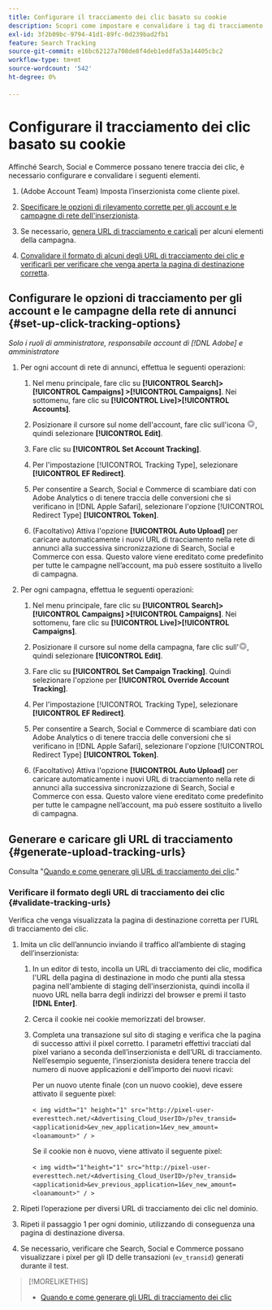 ```yaml
---
title: Configurare il tracciamento dei clic basato su cookie
description: Scopri come impostare e convalidare i tag di tracciamento dei clic.
exl-id: 3f2b09bc-9794-41d1-89fc-0d239bad2fb1
feature: Search Tracking
source-git-commit: e16bc62127a708de8f4deb1eddfa53a14405cbc2
workflow-type: tm+mt
source-wordcount: '542'
ht-degree: 0%

---
```


# Configurare il tracciamento dei clic basato su cookie

Affinché Search, Social e Commerce possano tenere traccia dei clic, è necessario configurare e convalidare i seguenti elementi.

1. (Adobe Account Team) Imposta l’inserzionista come cliente pixel.

1. [Specificare le opzioni di rilevamento corrette per gli account e le campagne di rete dell&#39;inserzionista](#set-up-click-tracking-options).

1. Se necessario, [genera URL di tracciamento e caricali](#generate-upload-tracking-urls) per alcuni elementi della campagna.

1. [Convalidare il formato di alcuni degli URL di tracciamento dei clic e verificarli per verificare che venga aperta la pagina di destinazione corretta](#validate-tracking-urls).

## Configurare le opzioni di tracciamento per gli account e le campagne della rete di annunci {#set-up-click-tracking-options}

*Solo i ruoli di amministratore, responsabile account di [!DNL Adobe] e amministratore*

1. Per ogni account di rete di annunci, effettua le seguenti operazioni:

   1. Nel menu principale, fare clic su **[!UICONTROL Search]> [!UICONTROL Campaigns] >[!UICONTROL Campaigns]**. Nei sottomenu, fare clic su **[!UICONTROL Live]>[!UICONTROL Accounts]**.

   1. Posizionare il cursore sul nome dell&#39;account, fare clic sull&#39;icona ![Menu](/help/search-social-commerce/assets/arrow-dropdown-menu.png "Icona Menu"), quindi selezionare **[!UICONTROL Edit]**.

   1. Fare clic su **[!UICONTROL Set Account Tracking]**.

   1. Per l&#39;impostazione [!UICONTROL Tracking Type], selezionare **[!UICONTROL EF Redirect]**.

   1. Per consentire a Search, Social e Commerce di scambiare dati con Adobe Analytics o di tenere traccia delle conversioni che si verificano in [!DNL Apple Safari], selezionare l&#39;opzione [!UICONTROL Redirect Type] **[!UICONTROL Token]**.

   1. (Facoltativo) Attiva l&#39;opzione **[!UICONTROL Auto Upload]** per caricare automaticamente i nuovi URL di tracciamento nella rete di annunci alla successiva sincronizzazione di Search, Social e Commerce con essa. Questo valore viene ereditato come predefinito per tutte le campagne nell’account, ma può essere sostituito a livello di campagna.

1. Per ogni campagna, effettua le seguenti operazioni:

   1. Nel menu principale, fare clic su **[!UICONTROL Search]> [!UICONTROL Campaigns] >[!UICONTROL Campaigns]**. Nei sottomenu, fare clic su **[!UICONTROL Live]>[!UICONTROL Campaigns]**.

   1. Posizionare il cursore sul nome della campagna, fare clic sull&#39;![icona Menu](/help/search-social-commerce/assets/arrow-dropdown-menu.png "icona Menu"), quindi selezionare **[!UICONTROL Edit]**.

   1. Fare clic su **[!UICONTROL Set Campaign Tracking]**. Quindi selezionare l&#39;opzione per **[!UICONTROL Override Account Tracking]**.

   1. Per l&#39;impostazione [!UICONTROL Tracking Type], selezionare **[!UICONTROL EF Redirect]**.

   1. Per consentire a Search, Social e Commerce di scambiare dati con Adobe Analytics o di tenere traccia delle conversioni che si verificano in [!DNL Apple Safari], selezionare l&#39;opzione [!UICONTROL Redirect Type] **[!UICONTROL Token]**.

   1. (Facoltativo) Attiva l&#39;opzione **[!UICONTROL Auto Upload]** per caricare automaticamente i nuovi URL di tracciamento nella rete di annunci alla successiva sincronizzazione di Search, Social e Commerce con essa. Questo valore viene ereditato come predefinito per tutte le campagne nell’account, ma può essere sostituito a livello di campagna.

## Generare e caricare gli URL di tracciamento {#generate-upload-tracking-urls}

Consulta &quot;[Quando e come generare gli URL di tracciamento dei clic](/help/search-social-commerce/tracking/click-tracking-ways-to-generate.md).&quot;

### Verificare il formato degli URL di tracciamento dei clic {#validate-tracking-urls}

Verifica che venga visualizzata la pagina di destinazione corretta per l’URL di tracciamento dei clic.

1. Imita un clic dell’annuncio inviando il traffico all’ambiente di staging dell’inserzionista:

   1. In un editor di testo, incolla un URL di tracciamento dei clic, modifica l&#39;URL della pagina di destinazione in modo che punti alla stessa pagina nell&#39;ambiente di staging dell&#39;inserzionista, quindi incolla il nuovo URL nella barra degli indirizzi del browser e premi il tasto **[!DNL Enter]**.

   1. Cerca il cookie nei cookie memorizzati del browser.

   1. Completa una transazione sul sito di staging e verifica che la pagina di successo attivi il pixel corretto. I parametri effettivi tracciati dal pixel variano a seconda dell’inserzionista e dell’URL di tracciamento. Nell’esempio seguente, l’inserzionista desidera tenere traccia del numero di nuove applicazioni e dell’importo dei nuovi ricavi:

      Per un nuovo utente finale (con un nuovo cookie), deve essere attivato il seguente pixel:

      `< img width="1" height="1" src="http://pixel-user-everesttech.net/<Advertising_Cloud_UserID>/p?ev_transid=<applicationid>&ev_new_application=1&ev_new_amount=<loanamount>" / >`

      Se il cookie non è nuovo, viene attivato il seguente pixel:

      `< img width="1"height="1" src="http://pixel-user-everesttech.net/<Advertising_Cloud_UserID>/p?ev_transid=<applicationid>&ev_previous_application=1&ev_new_amount=<loanamount>" / >`


1. Ripeti l’operazione per diversi URL di tracciamento dei clic nel dominio.

1. Ripeti il passaggio 1 per ogni dominio, utilizzando di conseguenza una pagina di destinazione diversa.

1. Se necessario, verificare che Search, Social e Commerce possano visualizzare i pixel per gli ID delle transazioni (`ev_transid`) generati durante il test.

>[!MORELIKETHIS]
>
>* [Quando e come generare gli URL di tracciamento dei clic](/help/search-social-commerce/tracking/click-tracking-ways-to-generate.md)

